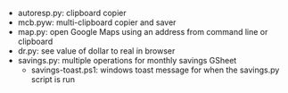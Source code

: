 - autoresp.py: clipboard copier
- mcb.pyw: multi-clipboard copier and saver
- map.py: open Google Maps using an address from command line or clipboard
- dr.py: see value of dollar to real in browser
- savings.py: multiple operations for monthly savings GSheet
  - savings-toast.ps1: windows toast message for when the savings.py script is run
